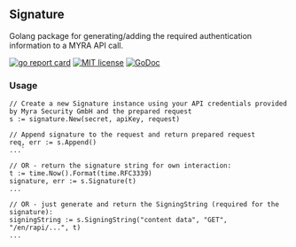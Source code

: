 ## Signature
Golang package for generating/adding the required authentication information to a MYRA API call.

[![go report card](https://goreportcard.com/badge/github.com/Myra-Security-GmbH/signature "go report card")](https://goreportcard.com/report/github.com/Myra-Security-GmbH/signature)
[![MIT license](http://img.shields.io/badge/license-MIT-brightgreen.svg)](http://opensource.org/licenses/MIT)
[![GoDoc](https://godoc.org/github.com/Myra-Security-GmbH/signature?status.svg)](https://godoc.org/github.com/Myra-Security-GmbH/signature)

### Usage
```
// Create a new Signature instance using your API credentials provided by Myra Security GmbH and the prepared request
s := signature.New(secret, apiKey, request)

// Append signature to the request and return prepared request
req, err := s.Append()
...`

// OR - return the signature string for own interaction:
t := time.Now().Format(time.RFC3339)
signature, err := s.Signature(t)
...

// OR - just generate and return the SigningString (required for the signature):
signingString := s.SigningString("content data", "GET", "/en/rapi/...", t)
...
```
